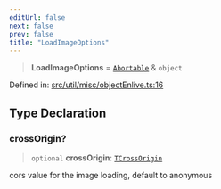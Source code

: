 ```yaml
---
editUrl: false
next: false
prev: false
title: "LoadImageOptions"
---
```


> **LoadImageOptions** = [`Abortable`](/api/type-aliases/abortable/) & `object`

Defined in: [src/util/misc/objectEnlive.ts:16](https://github.com/fabricjs/fabric.js/blob/8206f10a405480a7ba988ff6cfdde6412c1f13f8/src/util/misc/objectEnlive.ts#L16)

## Type Declaration

### crossOrigin?

> `optional` **crossOrigin**: [`TCrossOrigin`](/api/type-aliases/tcrossorigin/)

cors value for the image loading, default to anonymous
